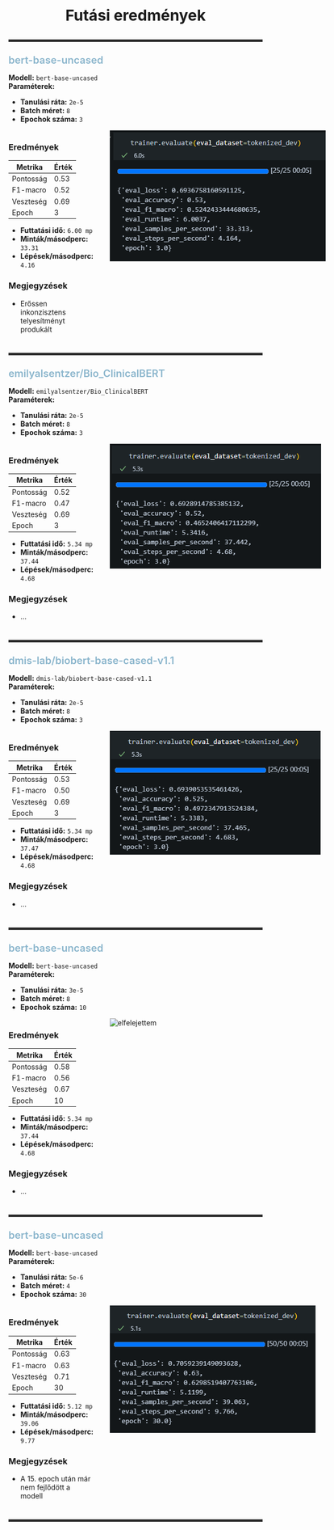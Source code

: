 <h3 style="font-size:30px; text-align: center;">Futási eredmények</h3>

<hr style="border: 2px solid #333; margin: 24px 0;"/>

<div style="font-size:20px; font-weight:600; color:#8ab5cc; margin-bottom:8px;">bert-base-uncased</div>

**Modell:** `bert-base-uncased`  
**Paraméterek:**
- **Tanulási ráta:** `2e-5`
- **Batch méret:** `8`
- **Epochok száma:** `3`

<div style="display: flex; align-items: flex-start; gap: 32px;">

<div>

### Eredmények

| **Metrika**     | **Érték** |
|-----------------|-----------|
| Pontosság       | 0.53      |
| F1-macro        | 0.52      |
| Veszteség       | 0.69      |
| Epoch           | 3         |

- **Futtatási idő:** `6.00 mp`
- **Minták/másodperc:** `33.31`
- **Lépések/másodperc:** `4.16`

### Megjegyzések

- Erőssen inkonzisztens telyesítményt produkált

</div>

<img src="bert-base-uncased.png" alt="bert-base-uncased eredmények" width="450" style="margin-top: 0; margin-left: auto; display: block; float: right;"/>

</div>

<hr style="border: 2px solid #333; margin: 24px 0;"/>

<div style="font-size:20px; font-weight:600; color:#8ab5cc; margin-bottom:8px;">emilyalsentzer/Bio_ClinicalBERT</div>

**Modell:** `emilyalsentzer/Bio_ClinicalBERT`  
**Paraméterek:**
- **Tanulási ráta:** `2e-5`
- **Batch méret:** `8`
- **Epochok száma:** `3`

<div style="display: flex; align-items: flex-start; gap: 32px;">

<div>

### Eredmények

| **Metrika**     | **Érték** |
|-----------------|-----------|
| Pontosság       | 0.52      |
| F1-macro        | 0.47      |
| Veszteség       | 0.69      |
| Epoch           | 3         |

- **Futtatási idő:** `5.34 mp`
- **Minták/másodperc:** `37.44`
- **Lépések/másodperc:** `4.68`

### Megjegyzések

- ...

</div>

<img src="emilyalsentzer-Bio_ClinicalBERT.png" alt="emilyalsentzer/Bio_ClinicalBERT eredmények" width="450" style="margin-top: 0; margin-left: auto; display: block; float: right;"/>

</div>

<hr style="border: 2px solid #333; margin: 24px 0;"/>

<div style="font-size:20px; font-weight:600; color:#8ab5cc; margin-bottom:8px;">dmis-lab/biobert-base-cased-v1.1</div>

**Modell:** `dmis-lab/biobert-base-cased-v1.1`  
**Paraméterek:**
- **Tanulási ráta:** `2e-5`
- **Batch méret:** `8`
- **Epochok száma:** `3`

<div style="display: flex; align-items: flex-start; gap: 32px;">

<div>

### Eredmények

| **Metrika**     | **Érték** |
|-----------------|-----------|
| Pontosság       | 0.53      |
| F1-macro        | 0.50      |
| Veszteség       | 0.69      |
| Epoch           | 3         |

- **Futtatási idő:** `5.34 mp`
- **Minták/másodperc:** `37.47`
- **Lépések/másodperc:** `4.68`

### Megjegyzések

- ...

</div>

<img src="dmis-lab-biobert-base-cased-v1.1.png" alt="dmis-lab/biobert-base-cased-v1.1 eredmények" width="450" style="margin-top: 0; margin-left: auto; display: block; float: right;"/>

</div>

<hr style="border: 2px solid #333; margin: 24px 0;"/>

<div style="font-size:20px; font-weight:600; color:#8ab5cc; margin-bottom:8px;">bert-base-uncased</div>

**Modell:** `bert-base-uncased`  
**Paraméterek:**
- **Tanulási ráta:** `3e-5`
- **Batch méret:** `8`
- **Epochok száma:** `10`

<div style="display: flex; align-items: flex-start; gap: 32px;">

<div>

### Eredmények

| **Metrika**     | **Érték** |
|-----------------|-----------|
| Pontosság       | 0.58      |
| F1-macro        | 0.56      |
| Veszteség       | 0.67      |
| Epoch           | 10        |

- **Futtatási idő:** `5.34 mp`
- **Minták/másodperc:** `37.44`
- **Lépések/másodperc:** `4.68`

### Megjegyzések

- ...

</div>

<img src="hianyzik.png" alt="elfelejettem" width="450" style="margin-top: 0; margin-left: auto; display: block; float: right;"/>

</div>

<hr style="border: 2px solid #333; margin: 24px 0;"/>

<div style="font-size:20px; font-weight:600; color:#8ab5cc; margin-bottom:8px;">bert-base-uncased</div>

**Modell:** `bert-base-uncased`  
**Paraméterek:**
- **Tanulási ráta:** `5e-6`
- **Batch méret:** `4`
- **Epochok száma:** `30`

<div style="display: flex; align-items: flex-start; gap: 32px;">

<div>

### Eredmények

| **Metrika**     | **Érték** |
|-----------------|-----------|
| Pontosság       | 0.63      |
| F1-macro        | 0.63      |
| Veszteség       | 0.71      |
| Epoch           | 30        |

- **Futtatási idő:** `5.12 mp`
- **Minták/másodperc:** `39.06`
- **Lépések/másodperc:** `9.77`

### Megjegyzések

- A 15. epoch után már nem fejlődött a modell

</div>

<img src="bert-base-uncased_30_epoch.png" alt="dmis-lab/biobert-base-cased-v1.1 eredmények" width="450" style="margin-top: 0; margin-left: auto; display: block; float: right;"/>

</div>

<hr style="border: 2px solid #333; margin: 24px 0;"/>
